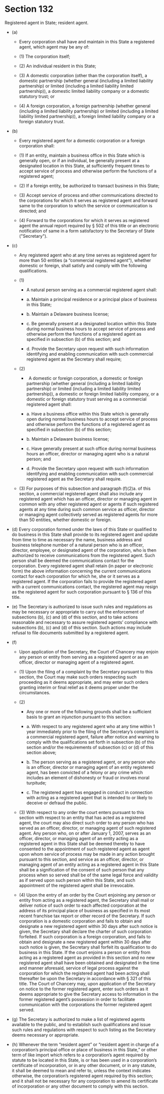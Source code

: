 # Section 132

Registered agent in State; resident agent.

- (a) 

  - Every corporation shall have and maintain in this State a registered agent, which agent may be any of:

  - (1) The corporation itself;

  - (2) An individual resident in this State;

  - (3) A domestic corporation (other than the corporation itself), a domestic partnership (whether general (including a limited liability partnership) or limited (including a limited liability limited partnership)), a domestic limited liability company or a domestic statutory trust; or

  - (4) A foreign corporation, a foreign partnership (whether general (including a limited liability partnership) or limited (including a limited liability limited partnership)), a foreign limited liability company or a foreign statutory trust.

- (b) 

  - Every registered agent for a domestic corporation or a foreign corporation shall:

  - (1) If an entity, maintain a business office in this State which is generally open, or if an individual, be generally present at a designated location in this State, at sufficiently frequent times to accept service of process and otherwise perform the functions of a registered agent;

  - (2) If a foreign entity, be authorized to transact business in this State;

  - (3) Accept service of process and other communications directed to the corporations for which it serves as registered agent and forward same to the corporation to which the service or communication is directed; and

  - (4) Forward to the corporations for which it serves as registered agent the annual report required by § 502 of this title or an electronic notification of same in a form satisfactory to the Secretary of State ("Secretary").

- (c) 

  - Any registered agent who at any time serves as registered agent for more than 50 entities (a “commercial registered agent"), whether domestic or foreign, shall satisfy and comply with the following qualifications.

  - (1) 

    - A natural person serving as a commercial registered agent shall:

    - a\. Maintain a principal residence or a principal place of business in this State;

    - b\. Maintain a Delaware business license;

    - c\. Be generally present at a designated location within this State during normal business hours to accept service of process and otherwise perform the functions of a registered agent as specified in subsection (b) of this section; and

    - d\. Provide the Secretary upon request with such information identifying and enabling communication with such commercial registered agent as the Secretary shall require;

  - (2) 

    -  A domestic or foreign corporation, a domestic or foreign partnership (whether general (including a limited liability partnership) or limited (including a limited liability limited partnership)), a domestic or foreign limited liability company, or a domestic or foreign statutory trust serving as a commercial registered agent shall:

    - a\. Have a business office within this State which is generally open during normal business hours to accept service of process and otherwise perform the functions of a registered agent as specified in subsection (b) of this section;

    - b\. Maintain a Delaware business license;

    - c\. Have generally present at such office during normal business hours an officer, director or managing agent who is a natural person; and

    - d\. Provide the Secretary upon request with such information identifying and enabling communication with such commercial registered agent as the Secretary shall require.

  - (3) For purposes of this subsection and paragraph (f)(2)a. of this section, a commercial registered agent shall also include any registered agent which has an officer, director or managing agent in common with any other registered agent or agents if such registered agents at any time during such common service as officer, director or managing agent collectively served as registered agents for more than 50 entities, whether domestic or foreign.

- (d) Every corporation formed under the laws of this State or qualified to do business in this State shall provide to its registered agent and update from time to time as necessary the name, business address and business telephone number of a natural person who is an officer, director, employee, or designated agent of the corporation, who is then authorized to receive communications from the registered agent. Such person shall be deemed the communications contact for the corporation. Every registered agent shall retain (in paper or electronic form) the above information concerning the current communications contact for each corporation for which he, she or it serves as a registered agent. If the corporation fails to provide the registered agent with a current communications contact, the registered agent may resign as the registered agent for such corporation pursuant to § 136 of this title.

- (e) The Secretary is authorized to issue such rules and regulations as may be necessary or appropriate to carry out the enforcement of subsections (b), (c) and (d) of this section, and to take actions reasonable and necessary to assure registered agents’ compliance with subsections (b), (c) and (d) of this section. Such actions may include refusal to file documents submitted by a registered agent.

- (f) 

  - Upon application of the Secretary, the Court of Chancery may enjoin any person or entity from serving as a registered agent or as an officer, director or managing agent of a registered agent.

  - (1) Upon the filing of a complaint by the Secretary pursuant to this section, the Court may make such orders respecting such proceeding as it deems appropriate, and may enter such orders granting interim or final relief as it deems proper under the circumstances.

  - (2) 

    - Any one or more of the following grounds shall be a sufficient basis to grant an injunction pursuant to this section:

    - a\. With respect to any registered agent who at any time within 1 year immediately prior to the filing of the Secretary’s complaint is a commercial registered agent, failure after notice and warning to comply with the qualifications set forth in subsection (b) of this section and/or the requirements of subsection (c) or (d) of this section above;

    - b\. The person serving as a registered agent, or any person who is an officer, director or managing agent of an entity registered agent, has been convicted of a felony or any crime which includes an element of dishonesty or fraud or involves moral turpitude;

    - c\. The registered agent has engaged in conduct in connection with acting as a registered agent that is intended to or likely to deceive or defraud the public.

  - (3) With respect to any order the court enters pursuant to this section with respect to an entity that has acted as a registered agent, the court may also direct such order to any person who has served as an officer, director, or managing agent of such registered agent. Any person who, on or after January 1, 2007, serves as an officer, director, or managing agent of an entity acting as a registered agent in this State shall be deemed thereby to have consented to the appointment of such registered agent as agent upon whom service of process may be made in any action brought pursuant to this section, and service as an officer, director, or managing agent of an entity acting as a registered agent in this State shall be a signification of the consent of such person that any process when so served shall be of the same legal force and validity as if served upon such person within this State, and such appointment of the registered agent shall be irrevocable.

  - (4) Upon the entry of an order by the Court enjoining any person or entity from acting as a registered agent, the Secretary shall mail or deliver notice of such order to each affected corporation at the address of its principal place of business as specified in its most recent franchise tax report or other record of the Secretary. If such corporation is a domestic corporation and fails to obtain and designate a new registered agent within 30 days after such notice is given, the Secretary shall declare the charter of such corporation forfeited. If such corporation is a foreign corporation, and fails to obtain and designate a new registered agent within 30 days after such notice is given, the Secretary shall forfeit its qualification to do business in this State. If the court enjoins a person or entity from acting as a registered agent as provided in this section and no new registered agent shall have been obtained and designated in the time and manner aforesaid, service of legal process against the corporation for which the registered agent had been acting shall thereafter be upon the Secretary in accordance with § 321 of this title. The Court of Chancery may, upon application of the Secretary on notice to the former registered agent, enter such orders as it deems appropriate to give the Secretary access to information in the former registered agent’s possession in order to facilitate communication with the corporations the former registered agent served.

- (g) The Secretary is authorized to make a list of registered agents available to the public, and to establish such qualifications and issue such rules and regulations with respect to such listing as the Secretary deems necessary or appropriate.

- (h) Whenever the term “resident agent” or “resident agent in charge of a corporation’s principal office or place of business in this State,” or other term of like import which refers to a corporation’s agent required by statute to be located in this State, is or has been used in a corporation’s certificate of incorporation, or in any other document, or in any statute, it shall be deemed to mean and refer to, unless the context indicates otherwise, the corporation’s registered agent required by this section; and it shall not be necessary for any corporation to amend its certificate of incorporation or any other document to comply with this section.